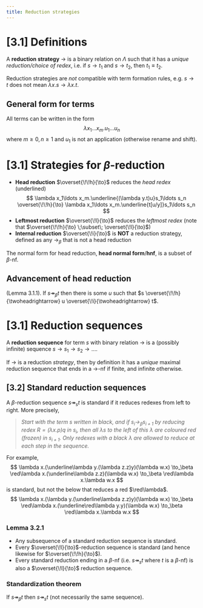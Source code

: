 ```yaml
---
title: Reduction strategies
---
```


# [3.1] Definitions

A **reduction strategy** $\to$ is a binary relation on $\Lambda$ such that it
has a *unique reduction/choice of redex*, i.e. if $s \to t_1$ and $s \to t_2$,
then $t_1 \equiv t_2$.

Reduction strategies are *not* compatible with term formation rules, e.g.
$s \to t$ does not mean $\lambda x.s \to \lambda x.t$.

## General form for terms

All terms can be written in the form
$$
\lambda x_1 \ldots x_m . u_1 \ldots u_n
$$
where $m \geq 0, n\geq 1$ and $u_1$ is not an application (otherwise rename and
shift).

# [3.1] Strategies for $\beta$-reduction

* **Head reduction** $\overset{\!\!h}{\to}$ reduces the *head redex*
  (underlined)
$$
\lambda x_1\ldots x_m.\underline{(\lambda y.t)u}s_1\ldots s_n
\overset{\!\!h}{\to}
\lambda x_1\ldots x_m.\underline{t[u/y]}s_1\ldots s_n
$$
* **Leftmost reduction** $\overset{\!l}{\to}$ reduces the *leftmost redex* (note
  that $\overset{\!\!h}{\to} \;\subset\; \overset{\!l}{\to}$)
* **Internal reduction** $\overset{\!i}{\to}$ is **NOT** a reduction strategy,
  defined as any $\to_\beta$ that is not a head reduction

The normal form for head reduction, **head normal form**/**hnf**, is a subset
of $\beta$-nf.

## Advancement of head reduction

(Lemma 3.1.1). If $s \twoheadrightarrow_\beta t$ then there is some $u$ such
that
$s \overset{\!\!h}{\twoheadrightarrow} u \overset{\!i}{\twoheadrightarrow} t$.

# [3.1] Reduction sequences

A **reduction sequence** for term $s$ with binary relation $\to$ is a (possibly
infinite) sequence $s \to s_1 \to s_2 \to \ldots$.

If $\to$ is a reduction *strategy*, then by definition it has a *unique* maximal
reduction sequence that ends in a $\to$-nf if finite, and infinite otherwise.

## [3.2] Standard reduction sequences

A $\beta$-reduction sequence $s \twoheadrightarrow_s t$ is standard if it
reduces redexes from left to right. More precisely,

> *Start with the term $s$ written in black, and if $s_i \to_\beta s_{i+1}$ by
reducing redex $R = (\lambda x.p)q$ in $s_i$, then all $\lambda$s to the left of
this $\lambda$ are coloured red (frozen) in $s_{i+1}$. Only redexes with a black
$\lambda$ are allowed to reduce at each step in the sequence.*

For example,
$$
\lambda x.(\underline\lambda y.(\lambda z.z)y)(\lambda w.x) \to_\beta
\red\lambda x.(\underline\lambda z.z)(\lambda w.x) \to_\beta
\red\lambda x.\lambda w.x
$$
is standard, but not the below that reduces a red $\red\lambda$.
$$
\lambda x.(\lambda y.(\underline\lambda z.z)y)(\lambda w.x) \to_\beta
\red\lambda x.(\underline\red\lambda y.y)(\lambda w.x) \to_\beta
\red\lambda x.\lambda w.x
$$

### Lemma 3.2.1

* Any subsequence of a standard reduction sequence is standard.
* Every $\overset{\!l}{\to}$-reduction sequence is standard (and hence likewise
  for $\overset{\!\!h}{\to}$).
* Every standard reduction ending in a $\beta$-nf (i.e.
  $s \twoheadrightarrow_s t$ where $t$ is a $\beta$-nf) is also a
  $\overset{\!l}{\to}$ reduction sequence.

### Standardization theorem

If $s \twoheadrightarrow_\beta t$ then $s \twoheadrightarrow_s t$ (not
necessarily the same sequence).
